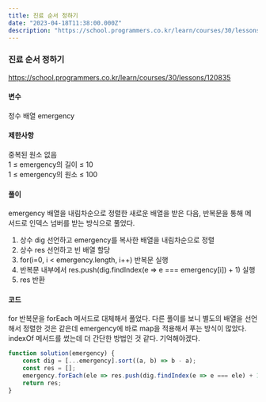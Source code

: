```yaml
---
title: 진료 순서 정하기
date: "2023-04-18T11:38:00.000Z"
description: "https://school.programmers.co.kr/learn/courses/30/lessons/120835"
---
```

### 진료 순서 정하기    
https://school.programmers.co.kr/learn/courses/30/lessons/120835    
    
#### 변수    
정수 배열 emergency    
    
#### 제한사항    
중복된 원소 없음    
1 ≤ emergency의 길이 ≤ 10    
1 ≤ emergency의 원소 ≤ 100    
    
#### 풀이    
emergency 배열을 내림차순으로 정렬한 새로운 배열을 받은 다음, 반복문을 통해 메서드로 인덱스 넘버를 받는 방식으로 풀었다.    
1. 상수 dig 선언하고 emergency를 복사한 배열을 내림차순으로 정렬    
2. 상수 res 선언하고 빈 배열 할당    
3. for(i=0, i < emergency.length, i++) 반복문 실행    
4. 반복문 내부에서 res.push(dig.findIndex(e => e === emergency[i]) + 1) 실행    
5. res 반환    
    
#### 코드    
for 반복문을 forEach 메서드로 대체해서 풀었다. 다른 풀이를 보니 별도의 배열을 선언해서 정렬한 것은 같은데 emergency에 바로 map을 적용해서 푸는 방식이 많았다. indexOf 메서드를 썼는데 더 간단한 방법인 것 같다. 기억해야겠다.    
```JavaScript
function solution(emergency) {
    const dig = [...emergency].sort((a, b) => b - a);
    const res = [];
    emergency.forEach(ele => res.push(dig.findIndex(e => e === ele) + 1));
    return res;
}
```